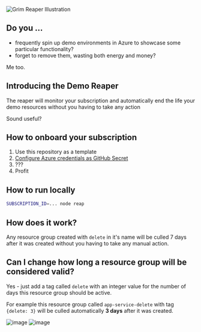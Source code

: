 ![Grim Reaper Illustration](https://user-images.githubusercontent.com/51163690/144595058-d635dc36-97c0-40a4-88ef-75c4efeb9417.jpg)

## Do you ...

* frequently spin up demo environments in Azure to showcase some particular functionality?
* forget to remove them, wasting both energy and money?

Me too.

## Introducing the Demo Reaper

The reaper will monitor your subscription and automatically end the life your demo resources without you having to take any action

Sound useful? 

## How to onboard your subscription

1. Use this repository as a template
1. [Configure Azure credentials as GitHub Secret](https://github.com/marketplace/actions/azure-cli-action#configure-azure-credentials-as-github-secret)
1. ???
1. Profit

## How to run locally

```bash
SUBSCRIPTION_ID=... node reap
```

## How does it work?

Any resource group created with `delete` in it's name will be culled 7 days after it was created without you having to take any manual action.

## Can I change how long a resource group will be considered valid?

Yes - just add a tag called `delete` with an integer value for the number of days this resource group should be active.

For example this resource group called `app-service-delete` with tag `{delete: 3}` will be culled automatically **3 days** after it was created.

![image](https://user-images.githubusercontent.com/51163690/144624751-f58592ef-ebf7-48e6-9ac3-ff507a268732.png)
![image](https://user-images.githubusercontent.com/51163690/144624790-3b907be8-512a-42b7-a0eb-fd38c2a4b64d.png)
